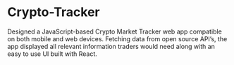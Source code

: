 # Crypto-Tracker
Designed a JavaScript-based Crypto Market Tracker web app compatible on both mobile and web devices. Fetching data from open source API’s, the app displayed all relevant information traders would need along with an easy to use UI built with React.
